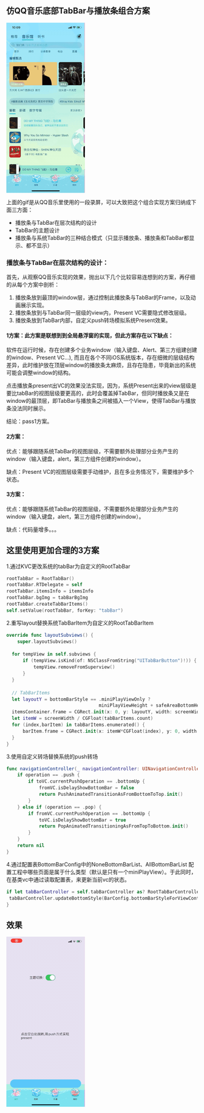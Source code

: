 ## 仿QQ音乐底部TabBar与播放条组合方案

<img src="./Resource/QQMusic_Record.png" alt="2020-09-28 23.44.48" align = 'center' />

上面的gif是从QQ音乐里使用的一段录屏，可以大致把这个组合实现方案归纳成下面三方面：

- 播放条与TabBar在层次结构的设计
- TabBar的主题设计
- 播放条与系统TabBar的三种结合模式（只显示播放条、播放条和TabBar都显示、都不显示）

### 播放条与TabBar在层次结构的设计：

首先，从观察QQ音乐实现的效果，抛出以下几个比较容易连想到的方案，再仔细的从每个方案中剖析：

1. 播放条放到最顶的window层，通过控制此播放条与TabBar的Frame，以及动画展示实现。
2. 播放条放到与TabBar同一层级的view内，Present VC需要隐式修改层级。
3. 播放条放到TabBar内部，自定义push转场模拟系统Present效果。

#### 1方案：此方案是联想到到全局悬浮窗的实现，但此方案存在以下缺点：

软件在运行时候，存在创建多个业务window（输入键盘、Alert、第三方组建创建的window、Present VC...), 而且在各个不同iOS系统版本，存在细微的层级结构差异，此时维护放在顶层window的播放条太麻烦，且存在隐患，毕竟新出的系统可能会调整window的结构。

点击播放条present出VC的效果没法实现，因为，系统Present出来的view层级是要比tabBar的视图层级要更高的，此时会覆盖掉TabBar，但同时播放条又是在window的最顶层，即TabBar与播放条之间被插入一个View，使得TabBar与播放条没法同时展示。

结论：pass1方案。

#### 2方案：

优点：能够跟随系统TabBar的视图层级，不需要额外处理部分业务产生的window（输入键盘，alert，第三方组件创建的window）。

缺点：Present VC的视图层级需要手动维护，且在多业务情况下，需要维护多个状态。

#### 3方案：

优点：能够跟随系统TabBar的视图层级，不需要额外处理部分业务产生的window（输入键盘，alert，第三方组件创建的window）。

缺点：代码量增多。。。



## 这里使用更加合理的3方案

1.通过KVC更改系统的tabBar为自定义的RootTabBar

```swift
rootTabBar = RootTabBar()
rootTabBar.RTDelegate = self
rootTabBar.itemsInfo = itemsInfo
rootTabBar.bgImg = tabBarBgImg
rootTabBar.createTabBarItems()
self.setValue(rootTabBar, forKey: "tabBar")
```

2.重写layout替换系统TabBarItem为自定义的RootTabBarItem

```swift
override func layoutSubviews() {
	super.layoutSubviews()
        
  for tempView in self.subviews {
      if (tempView.isKind(of: NSClassFromString("UITabBarButton")!)) {
          tempView.removeFromSuperview()
      }
  }
  
  // TabBarItems
  let layoutY = bottomBarStyle == .miniPlayViewOnly ? 
                                  miniPlayViewHeight + safeAreaBottomHeight : miniPlayViewHeight
  itemsContainer.frame = CGRect.init(x: 0, y: layoutY, width: screenWidth, height: tabBarHeight)
  let itemW = screenWidth / CGFloat(tabBarItems.count)
  for (index,barItem) in tabBarItems.enumerated() {
      barItem.frame = CGRect.init(x: itemW*CGFloat(index), y: 0, width: itemW, height: tabBarHeight)
  }
}
```

3.使用自定义转场替换系统的push转场

```swift
func navigationController(_ navigationController: UINavigationController, animationControllerFor operation: UINavigationController.Operation, from fromVC: UIViewController, to toVC: UIViewController) -> UIViewControllerAnimatedTransitioning? {
    if operation == .push {
        if toVC.currentPushOperation == .bottomUp {
            fromVC.isDelayShowBottomBar = false
            return PushAnimatedTransitionAsFromBottomToTop.init()
        }
    } else if (operation == .pop) {
        if fromVC.currentPushOperation == .bottomUp {
            toVC.isDelayShowBottomBar = true
            return PopAnimatedTransitioningAsFromTopToBottom.init()
        }
    }
    return nil
}
```

4.通过配置表BottomBarConfig中的NoneBottomBarList、AllBottomBarList 配置工程中哪些页面是属于什么类型（默认是只有一个miniPlayView）。于此同时，在基类vc中通过读取配置表，来更新当前vc的状态。

```swift
if let tabBarController = self.tabBarController as? RootTabBarController,  !self.isDelayShowBottomBar {
 tabBarController.updateBottomStyle(BarConfig.bottomBarStyleForViewControllerClass(Self.self))
}
```

## 效果

![2020-10-10 23.04.23](./Resource/BottomBar_Record.png)

